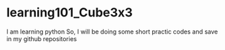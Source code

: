 # learning101_Cube3x3
I am learning python
So, I will be doing some short practic codes
and save in my github repositories
